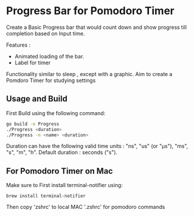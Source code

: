 # Progress Bar for Pomodoro Timer
Create a Basic Progress bar that would count down and show progress till completion based on Input time.

Features :
- Animated loading of the bar.
- Label for timer

Functionality similar to sleep , except with a graphic. Aim to create a Pomdoro Timer for studying settings

## Usage and Build

First Build using the following command:
```sh
go build -o Progress
./Progress <duration>
./Progress -n <name> <duration>
```
Duration can have the following valid time units : "ns", "us" (or "µs"), "ms", "s", "m", "h".
Default duration : seconds ("s").

## For Pomodoro Timer on Mac

Make sure to First install terminal-notifier using:
```
brew install terminal-notifier
```
Then copy 'zshrc' to local MAC '.zshrc' for pomodoro commands